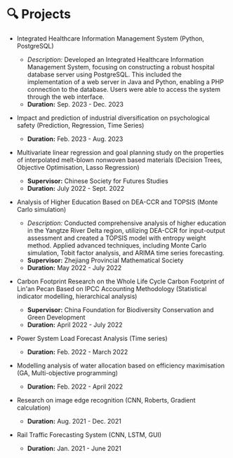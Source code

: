 # 🔍 Projects
- Integrated Healthcare Information Management System (Python, PostgreSQL)
   - *Description:* Developed an Integrated Healthcare Information Management System, focusing on constructing a robust hospital database server using PostgreSQL. This included the implementation of a web server in Java and Python, enabling a PHP connection to the database. Users were able to access the system through the web interface.
   - **Duration:** Sep. 2023 - Dec. 2023

- Impact and prediction of industrial diversification on psychological safety (Prediction, Regression, Time Series)
   - **Duration:** Feb. 2023 - Aug. 2023

- Multivariate linear regression and goal planning study on the properties of interpolated melt-blown nonwoven based materials (Decision Trees, Objective Optimisation, Lasso Regression)
   - **Supervisor:** Chinese Society for Futures Studies
   - **Duration:** July 2022 - Sept. 2022

- Analysis of Higher Education Based on DEA-CCR and TOPSIS (Monte Carlo simulation)
   - *Description:* Conducted comprehensive analysis of higher education in the Yangtze River Delta region, utilizing DEA-CCR for input-output assessment and created a TOPSIS model with entropy weight method. Applied advanced techniques, including Monte Carlo simulation, Tobit factor analysis, and ARIMA time series forecasting.
   - **Supervisor:** Zhejiang Provincial Mathematical Society
   - **Duration:** May 2022 - July 2022

- Carbon Footprint Research on the Whole Life Cycle Carbon Footprint of Lin'an Pecan Based on IPCC Accounting Methodology (Statistical indicator modelling, hierarchical analysis)
   - **Supervisor:** China Foundation for Biodiversity Conservation and Green Development
   - **Duration:** April 2022 - July 2022

- Power System Load Forecast Analysis (Time series)
   - **Duration:** Feb. 2022 - March 2022

- Modelling analysis of water allocation based on efficiency maximisation (GA, Multi-objective programming)
   - **Duration:** Feb. 2022 - April 2022

-  Research on image edge recognition (CNN, Roberts, Gradient calculation)
    - **Duration:** Aug. 2021 - Dec. 2021

-  Rail Traffic Forecasting System (CNN, LSTM, GUI)
    - **Duration:** Jan. 2021 - June 2021